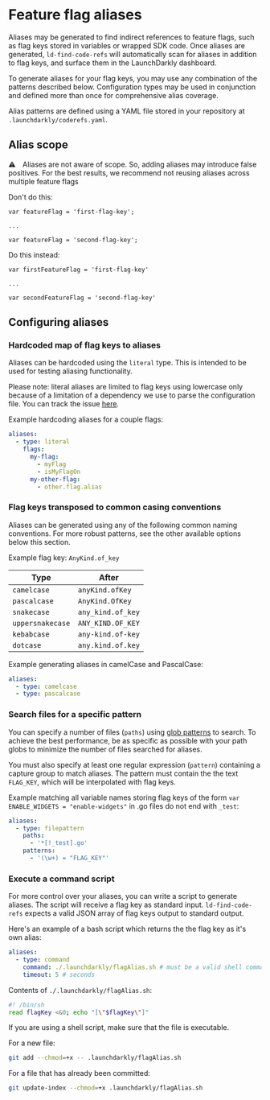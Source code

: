 
# Feature flag aliases

Aliases may be generated to find indirect references to feature flags, such as flag keys stored in variables or wrapped SDK code. Once aliases are generated, `ld-find-code-refs` will automatically scan for aliases in addition to flag keys, and surface them in the LaunchDarkly dashboard.

To generate aliases for your flag keys, you may use any combination of the patterns described below. Configuration types may be used in conjunction and defined more than once for comprehensive alias coverage.

Alias patterns are defined using a YAML file stored in your repository at `.launchdarkly/coderefs.yaml`.

## Alias scope

⚠️ Aliases are not aware of scope. So, adding aliases may introduce false positives. For the best results, we recommend not reusing aliases across multiple feature flags

Don't do this:
```
var featureFlag = 'first-flag-key';

...

var featureFlag = 'second-flag-key';
```

Do this instead:
```
var firstFeatureFlag = 'first-flag-key'

...

var secondFeatureFlag = 'second-flag-key'
```

## Configuring aliases

### Hardcoded map of flag keys to aliases

Aliases can be hardcoded using the `literal` type. This is intended to be used for testing aliasing functionality.

Please note: literal aliases are limited to flag keys using lowercase only because of a limitation of a dependency we use to parse the configuration file. You can track the issue [here](https://github.com/spf13/viper/issues/1014).

Example hardcoding aliases for a couple flags:

```yaml
aliases:
  - type: literal
    flags:
      my-flag:
        - myFlag
        - isMyFlagOn
      my-other-flag:
        - other.flag.alias
```

### Flag keys transposed to common casing conventions

Aliases can be generated using any of the following common naming conventions. For more robust patterns, see the other available options below this section.

Example flag key: `AnyKind.of_key`

| Type             | After             |
|------------------|-------------------|
| `camelcase`      | `anyKind.ofKey`   |
| `pascalcase`     | `AnyKind.OfKey`   |
| `snakecase`      | `any_kind.of_key` |
| `uppersnakecase` | `ANY_KIND.OF_KEY` |
| `kebabcase`      | `any-kind.of-key` |
| `dotcase`        | `any.kind.of.key` |

Example generating aliases in camelCase and PascalCase:

```yaml
aliases:
  - type: camelcase
  - type: pascalcase
```

### Search files for a specific pattern

You can specify a number of files (`paths`) using [glob patterns](https://en.wikipedia.org/wiki/Glob_(programming)) to search. To achieve the best performance, be as specific as possible with your path globs to minimize the number of files searched for aliases.

You must also specify at least one regular expression (`pattern`) containing a capture group to match aliases. The pattern must contain the the text `FLAG_KEY`, which will be interpolated with flag keys.

Example matching all variable names storing flag keys of the form `var ENABLE_WIDGETS = "enable-widgets"` in .go files do not end with `_test`:

```yaml
aliases:
  - type: filepattern
    paths:
      - '*[!_test].go'
    patterns:
      - '(\w+) = "FLAG_KEY"'
```

### Execute a command script

For more control over your aliases, you can write a script to generate aliases. The script will receive a flag key as standard input. `ld-find-code-refs` expects a valid JSON array of flag keys output to standard output.

Here's an example of a bash script which returns the the flag key as it's own alias:

```yaml
aliases:
  - type: command
    command: ./.launchdarkly/flagAlias.sh # must be a valid shell command.
    timeout: 5 # seconds
```

Contents of `./.launchdarkly/flagAlias.sh`:

```sh
#! /bin/sh
read flagKey <&0; echo "[\"$flagKey\"]"
```

If you are using a shell script, make sure that the file is executable.

For a new file:

```sh
git add --chmod=+x -- .launchdarkly/flagAlias.sh
```

For a file that has already been committed:

```sh
git update-index --chmod=+x .launchdarkly/flagAlias.sh
```
